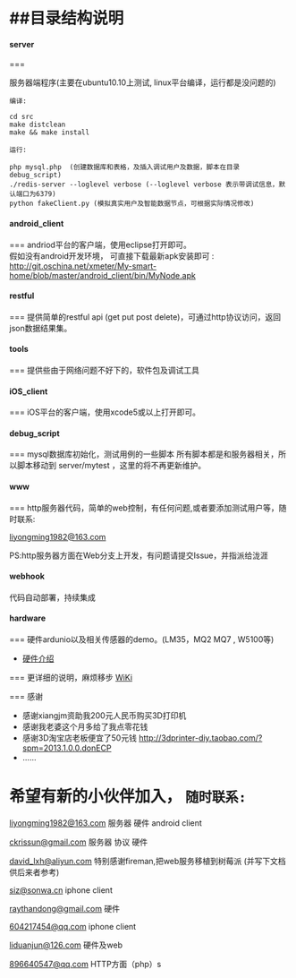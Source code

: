 ##目录结构说明
===

#### server
===

服务器端程序(主要在ubuntu10.10上测试, linux平台编译，运行都是没问题的)


`编译:`
    
    cd src
    make distclean 
    make && make install

    

`运行:`
    
    php mysql.php  (创建数据库和表格，及插入调试用户及数据，脚本在目录 debug_script)
    ./redis-server --loglevel verbose (--loglevel verbose 表示带调试信息，默认端口为6379)
    python fakeClient.py (模拟真实用户及智能数据节点，可根据实际情况修改)
    
    


#### android_client  
===
andriod平台的客户端，使用eclipse打开即可。   
假如没有android开发环境， 可直接下载最新apk安装即可 : http://git.oschina.net/xmeter/My-smart-home/blob/master/android_client/bin/MyNode.apk

#### restful  
===
提供简单的restful api (get put post delete)，可通过http协议访问，返回json数据结果集。   


#### tools 
===
提供些由于网络问题不好下的，软件包及调试工具

#### iOS_client
===
iOS平台的客户端，使用xcode5或以上打开即可。


#### debug_script
===
mysql数据库初始化，测试用例的一些脚本
所有脚本都是和服务器相关，所以脚本移动到 server/mytest ，这里的将不再更新维护。


#### www
===
http服务器代码，简单的web控制，有任何问题,或者要添加测试用户等，随时联系:

<liyongming1982@163.com>

PS:http服务器方面在Web分支上开发，有问题请提交Issue，并指派给泷涯

#### webhook
代码自动部署，持续集成
     

#### hardware
===
硬件ardunio以及相关传感器的demo。(LM35，MQ2 MQ7 , W5100等)
     
* [硬件介绍](http://git.oschina.net/xmeter/My-smart-home/wikis/%E7%A1%AC%E4%BB%B6%E9%83%A8%E5%88%86%E4%BB%8B%E7%BB%8D)
       
===
更详细的说明，麻烦移步 [WiKi](http://git.oschina.net/xmeter/My-smart-home/wikis/pages)

=== 
   感谢
   * 感谢xiangjm资助我200元人民币购买3D打印机
   * 感谢我老婆这个月多给了我点零花钱
   * 感谢3D淘宝店老板便宜了50元钱 http://3dprinter-diy.taobao.com/?spm=2013.1.0.0.donECP
   * ......
   
希望有新的小伙伴加入， `随时联系:`
===
  <liyongming1982@163.com>    服务器 硬件 android client

  <ckrissun@gmail.com>        服务器 协议 硬件
  
  david_lxh@aliyun.com     特别感谢fireman,把web服务移植到树莓派 (并写下文档供后来者参考)

  <siz@sonwa.cn>              iphone client
  
  <raythandong@gmail.com>     硬件
  
  <604217454@qq.com>          iphone  client
  
  <liduanjun@126.com>         硬件及web
  
  <896640547@qq.com>         HTTP方面（php）s